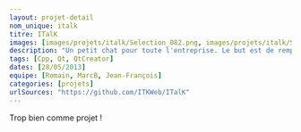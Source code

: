 ```yaml
---
layout: projet-detail
nom_unique: italk
titre: ITalK
images: [images/projets/italk/Selection_082.png, images/projets/italk/Selection_083.png, images/projets/italk/Selection_084.png]
description: "Un petit chat pour toute l'entreprise. Le but est de remplacer Skype que nous utilisons en interne, car on ne sait ce qu'il fait de nos données et c'est toujours galère pour un nouveau de devoir rajouter tout ITK."
tags: [Cpp, Qt, QtCreator]
dates: [28/05/2013]
equipe: [Romain, MarcB, Jean-François]
categories: [projets]
urlSources: "https://github.com/ITKWeb/ITalK"
---
```

Trop bien comme projet !
